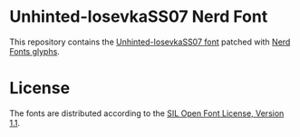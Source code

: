 # Unhinted-IosevkaSS07 Nerd Font
This repository contains the [Unhinted-IosevkaSS07 font](https://github.com/be5invis/Iosevka) patched with [Nerd Fonts glyphs](https://github.com/ryanoasis/nerd-fonts).

# License
The fonts are distributed according to the [SIL Open Font License, Version 1.1](LICENSE).
